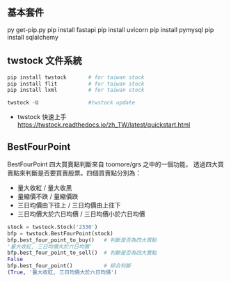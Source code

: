 ## 基本套件
py get-pip.py
pip install fastapi
pip install uvicorn
pip install pymysql
pip install sqlalchemy


## twstock 文件系統

```sh
pip install twstock       # for taiwan stock
pip install flit          # for taiwan stock
pip install lxml          # for taiwan stock
```

```python
twstock -U                #twstock update
```

* twstock 快速上手
https://twstock.readthedocs.io/zh_TW/latest/quickstart.html


## BestFourPoint
BestFourPoint 四大買賣點判斷來自 toomore/grs 之中的一個功能， 透過四大買賣點來判斷是否要買賣股票。四個買賣點分別為：

* 量大收紅 / 量大收黑
* 量縮價不跌 / 量縮價跌
* 三日均價由下往上 / 三日均價由上往下
* 三日均價大於六日均價 / 三日均價小於六日均價

```python
stock = twstock.Stock('2330')
bfp = twstock.BestFourPoint(stock)
bfp.best_four_point_to_buy()   # 判斷是否為四大買點
'量大收紅, 三日均價大於六日均價'
bfp.best_four_point_to_sell()  # 判斷是否為四大賣點
False
bfp.best_four_point()          # 綜合判斷
(True, '量大收紅, 三日均價大於六日均價')
```